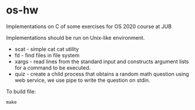 # os-hw
Implementations on C of some exercises for OS 2020 course at JUB

Implementations should be run on Unix-like environment.

* scat - simple cat cat utility
* fd - find files in file system
* xargs - read lines from the standard input and constructs argument lists for a command to be executed.
* quiz - create a child process that obtains a random math question using web service, we use pipe to write the question on stdin.

To build file:
```
make
```
